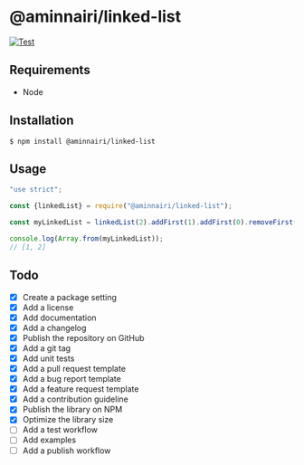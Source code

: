 # @aminnairi/linked-list

[![Test](https://github.com/aminnairi/javascript-linked-list/actions/workflows/test.yaml/badge.svg)](https://github.com/aminnairi/javascript-linked-list/actions/workflows/test.yaml)

## Requirements

- Node

## Installation

```console
$ npm install @aminnairi/linked-list
```

## Usage

```javascript
"use strict";

const {linkedList} = require("@aminnairi/linked-list");

const myLinkedList = linkedList(2).addFirst(1).addFirst(0).removeFirst();

console.log(Array.from(myLinkedList));
// [1, 2]
```

## Todo

- [x] Create a package setting
- [x] Add a license
- [x] Add documentation
- [x] Add a changelog
- [x] Publish the repository on GitHub
- [x] Add a git tag
- [x] Add unit tests
- [x] Add a pull request template
- [x] Add a bug report template
- [x] Add a feature request template
- [x] Add a contribution guideline
- [x] Publish the library on NPM
- [x] Optimize the library size
- [ ] Add a test workflow
- [ ] Add examples
- [ ] Add a publish workflow
